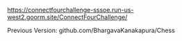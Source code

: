 https://connectfourchallenge-sssoe.run-us-west2.goorm.site/ConnectFourChallenge/

Previous Version: github.com/BhargavaKanakapura/Chess
